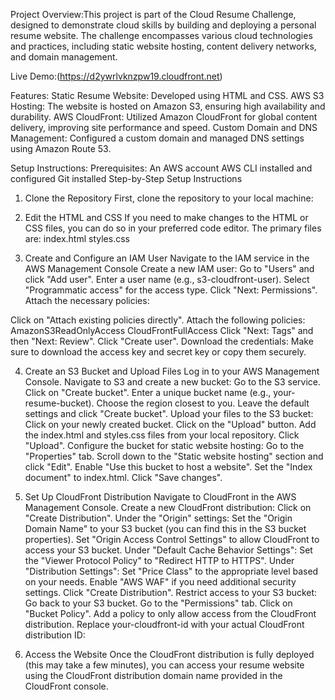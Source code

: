 Project Overview:This project is part of the Cloud Resume Challenge, designed to demonstrate cloud skills by building and deploying a personal resume website. 
The challenge encompasses various cloud technologies and practices, including static website hosting, content delivery networks, and domain management.

Live Demo:(https://d2ywrlvknzpw19.cloudfront.net)

Features: Static Resume Website: Developed using HTML and CSS.
      AWS S3 Hosting: The website is hosted on Amazon S3, ensuring high availability and durability.
      AWS CloudFront: Utilized Amazon CloudFront for global content delivery, improving site performance and speed.
      Custom Domain and DNS Management: Configured a custom domain and managed DNS settings using Amazon Route 53.
      
Setup Instructions: 
Prerequisites:
  An AWS account
  AWS CLI installed and configured
  Git installed
Step-by-Step Setup Instructions
1. Clone the Repository
First, clone the repository to your local machine:

2. Edit the HTML and CSS
If you need to make changes to the HTML or CSS files, you can do so in your preferred code editor. The primary files are:
   index.html
   styles.css

3. Create and Configure an IAM User
Navigate to the IAM service in the AWS Management Console
Create a new IAM user:
Go to "Users" and click "Add user".
Enter a user name (e.g., s3-cloudfront-user).
Select "Programmatic access" for the access type.
Click "Next: Permissions".
Attach the necessary policies:

Click on "Attach existing policies directly".
Attach the following policies:
AmazonS3ReadOnlyAccess
CloudFrontFullAccess
Click "Next: Tags" and then "Next: Review".
Click "Create user".
Download the credentials: Make sure to download the access key and secret key or copy them securely.

4. Create an S3 Bucket and Upload Files
Log in to your AWS Management Console.
Navigate to S3 and create a new bucket:
Go to the S3 service.
Click on "Create bucket".
Enter a unique bucket name (e.g., your-resume-bucket).
Choose the region closest to you.
Leave the default settings and click "Create bucket".
Upload your files to the S3 bucket:
Click on your newly created bucket.
Click on the "Upload" button.
Add the index.html and styles.css files from your local repository.
Click "Upload".
Configure the bucket for static website hosting:
Go to the "Properties" tab.
Scroll down to the "Static website hosting" section and click "Edit".
Enable "Use this bucket to host a website".
Set the "Index document" to index.html.
Click "Save changes".

5. Set Up CloudFront Distribution
Navigate to CloudFront in the AWS Management Console.
Create a new CloudFront distribution:
Click on "Create Distribution".
Under the "Origin" settings:
Set the "Origin Domain Name" to your S3 bucket (you can find this in the S3 bucket properties).
Set "Origin Access Control Settings" to allow CloudFront to access your S3 bucket.
Under "Default Cache Behavior Settings":
Set the "Viewer Protocol Policy" to "Redirect HTTP to HTTPS".
Under "Distribution Settings":
Set "Price Class" to the appropriate level based on your needs.
Enable "AWS WAF" if you need additional security settings.
Click "Create Distribution".
Restrict access to your S3 bucket:
Go back to your S3 bucket.
Go to the "Permissions" tab.
Click on "Bucket Policy".
Add a policy to only allow access from the CloudFront distribution. Replace your-cloudfront-id with your actual CloudFront distribution ID:

6. Access the Website
Once the CloudFront distribution is fully deployed (this may take a few minutes), you can access your resume website using the CloudFront distribution domain name provided in the CloudFront console.



